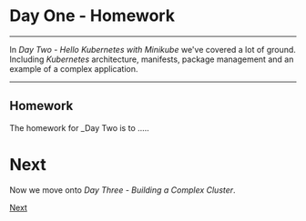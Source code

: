 # Day One - Homework

---

In _Day Two - Hello Kubernetes with Minikube_ we've covered a lot of ground.  Including _Kubernetes_ architecture, manifests, package management and an example of a complex application.

---

## Homework

The homework for _Day Two is to .....


# Next

Now we move onto _Day Three - Building a Complex Cluster_.

[Next](../03-building-a-complex-cluster/03-01.md)